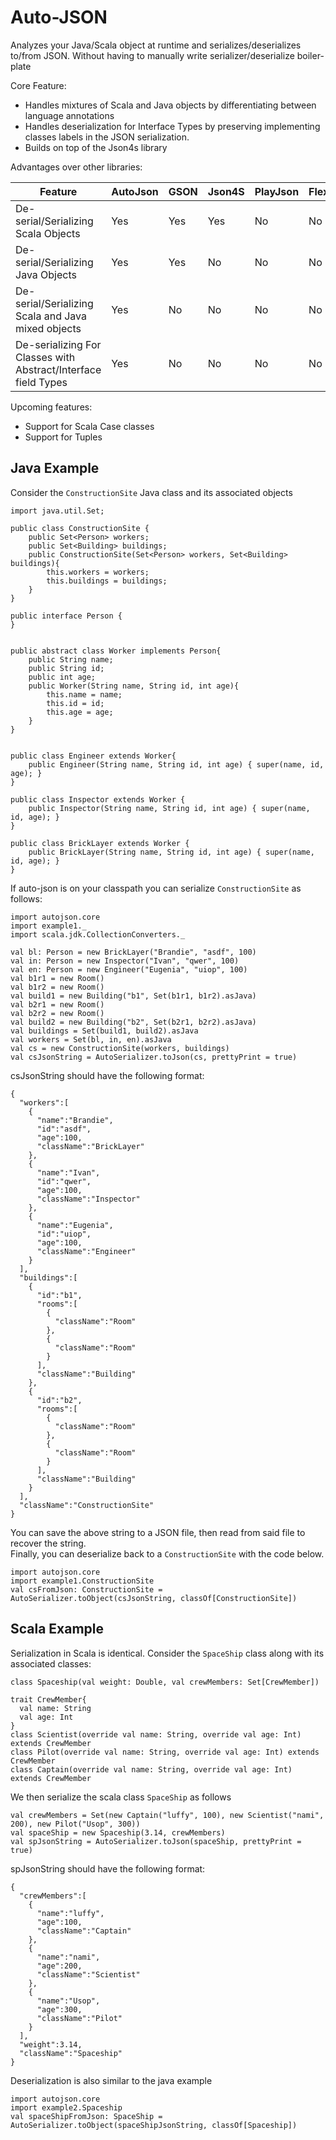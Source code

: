 # Auto-JSON 
Analyzes your Java/Scala object at runtime and serializes/deserializes to/from JSON. 
Without having to manually write serializer/deserialize boiler-plate

Core Feature: 
- Handles mixtures of Scala and Java objects by differentiating between language annotations
- Handles deserialization for Interface Types by preserving implementing classes labels in the JSON serialization.
- Builds on top of the Json4s library

Advantages over other libraries:

|                           Feature                              |     AutoJson  |      GSON     |     Json4S    |  PlayJson   |   FlexJson  |    
| ---------------------------------------------------------------| ------------- | ------------- | ------------- | ------------| ------------|
| De-serial/Serializing Scala Objects                            |      Yes      |      Yes      |       Yes     |      No     |      No     |
| De-serial/Serializing Java Objects                             |      Yes      |      Yes      |       No      |      No     |      No     |
| De-serial/Serializing Scala and Java mixed objects             |      Yes      |      No       |       No      |      No     |      No     |
| De-serializing For Classes with Abstract/Interface field Types |      Yes      |      No       |       No      |      No     |      No     |


Upcoming features: 
- Support for Scala Case classes 
- Support for Tuples

## Java Example 
Consider the `ConstructionSite` Java class and its associated objects
```
import java.util.Set;

public class ConstructionSite {
    public Set<Person> workers;
    public Set<Building> buildings;
    public ConstructionSite(Set<Person> workers, Set<Building> buildings){
        this.workers = workers;
        this.buildings = buildings;
    }
}

public interface Person {
}


public abstract class Worker implements Person{
    public String name;
    public String id;
    public int age;
    public Worker(String name, String id, int age){
        this.name = name;
        this.id = id;
        this.age = age;
    }
}


public class Engineer extends Worker{
    public Engineer(String name, String id, int age) { super(name, id, age); }
}

public class Inspector extends Worker {
    public Inspector(String name, String id, int age) { super(name, id, age); }
}

public class BrickLayer extends Worker {
    public BrickLayer(String name, String id, int age) { super(name, id, age); }
}

```
If auto-json is on your classpath you can serialize `ConstructionSite` as follows:
```
import autojson.core
import example1._
import scala.jdk.CollectionConverters._

val bl: Person = new BrickLayer("Brandie", "asdf", 100)
val in: Person = new Inspector("Ivan", "qwer", 100)
val en: Person = new Engineer("Eugenia", "uiop", 100)
val b1r1 = new Room()
val b1r2 = new Room()
val build1 = new Building("b1", Set(b1r1, b1r2).asJava)
val b2r1 = new Room()
val b2r2 = new Room()
val build2 = new Building("b2", Set(b2r1, b2r2).asJava)
val buildings = Set(build1, build2).asJava
val workers = Set(bl, in, en).asJava
val cs = new ConstructionSite(workers, buildings)
val csJsonString = AutoSerializer.toJson(cs, prettyPrint = true)
```
csJsonString should have the following format:
```
{
  "workers":[
    {
      "name":"Brandie",
      "id":"asdf",
      "age":100,
      "className":"BrickLayer"
    },
    {
      "name":"Ivan",
      "id":"qwer",
      "age":100,
      "className":"Inspector"
    },
    {
      "name":"Eugenia",
      "id":"uiop",
      "age":100,
      "className":"Engineer"
    }
  ],
  "buildings":[
    {
      "id":"b1",
      "rooms":[
        {
          "className":"Room"
        },
        {
          "className":"Room"
        }
      ],
      "className":"Building"
    },
    {
      "id":"b2",
      "rooms":[
        {
          "className":"Room"
        },
        {
          "className":"Room"
        }
      ],
      "className":"Building"
    }
  ],
  "className":"ConstructionSite"
}
```
You can save the above string to a JSON file, then read from said file to recover the string.\
Finally, you can deserialize back to a `ConstructionSite` with the code below.
```
import autojson.core
import example1.ConstructionSite
val csFromJson: ConstructionSite = AutoSerializer.toObject(csJsonString, classOf[ConstructionSite])
``` 

## Scala Example
Serialization in Scala is identical. Consider the `SpaceShip` class along with its associated classes: 
```
class Spaceship(val weight: Double, val crewMembers: Set[CrewMember])

trait CrewMember{
  val name: String
  val age: Int
}
class Scientist(override val name: String, override val age: Int) extends CrewMember
class Pilot(override val name: String, override val age: Int) extends CrewMember
class Captain(override val name: String, override val age: Int) extends CrewMember
```
We then serialize the scala class `SpaceShip` as follows 
```
val crewMembers = Set(new Captain("luffy", 100), new Scientist("nami", 200), new Pilot("Usop", 300))
val spaceShip = new Spaceship(3.14, crewMembers)
val spJsonString = AutoSerializer.toJson(spaceShip, prettyPrint = true)
```

spJsonString should have the following format:   
```
{
  "crewMembers":[
    {
      "name":"luffy",
      "age":100,
      "className":"Captain"
    },
    {
      "name":"nami",
      "age":200,
      "className":"Scientist"
    },
    {
      "name":"Usop",
      "age":300,
      "className":"Pilot"
    }
  ],
  "weight":3.14,
  "className":"Spaceship"
}
```
Deserialization is also similar to the java example
```
import autojson.core
import example2.Spaceship
val spaceShipFromJson: SpaceShip = AutoSerializer.toObject(spaceShipJsonString, classOf[Spaceship])
```